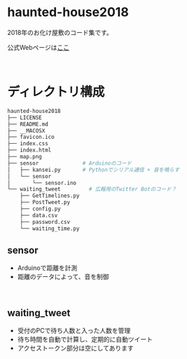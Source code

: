 # haunted-house2018
2018年のお化け屋敷のコード集です。

公式Webページは<a title='https://tct-fes.github.io/haunted-house2018/'
            href='https://tct-fes.github.io/haunted-house2018/' target="_blank" rel="noopener noreferrer">ここ</a>

<br>

# ディレクトリ構成

```bash
haunted-house2018
├── LICENSE
├── README.md
├── __MACOSX
├── favicon.ico
├── index.css
├── index.html
├── map.png
├── sensor              # Arduinoのコード
│   ├── kansei.py       # Pythonでシリアル通信 + 音を鳴らす
│   └── sensor
│       └── sensor.ino
└── waiting_tweet         # 広報用のTwitter Botのコード？
    ├── GetTimelines.py
    ├── PostTweet.py
    ├── config.py
    ├── data.csv
    ├── password.csv
    └── waiting_time.py
```



## sensor
- Arduinoで距離を計測
- 距離のデータによって、音を制御

<br>

## waiting_tweet

- 受付のPCで待ち人数と入った人数を管理
- 待ち時間を自動で計算し、定期的に自動ツイート
- アクセストークン部分は空にしてあります




